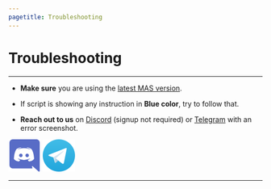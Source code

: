 ```yaml
---
pagetitle: Troubleshooting
---
```


# Troubleshooting

------------------------------------------------------------------------

-   **Make sure** you are using the [latest MAS version](index.html#Method_1_-_PowerShell).

-   If script is showing any instruction in **Blue color**, try to follow that.

-   **Reach out to us** on [Discord](https://discord.gg/gjJEfq7ux8) (signup not required) or [Telegram](https://t.me/Microsoft_Activation_Scripts) with an error screenshot.

[![](images/logo_discord.png)](https://discord.gg/gjJEfq7ux8) [![](images/logo_telegram.png)](https://t.me/Microsoft_Activation_Scripts)

------------------------------------------------------------------------

